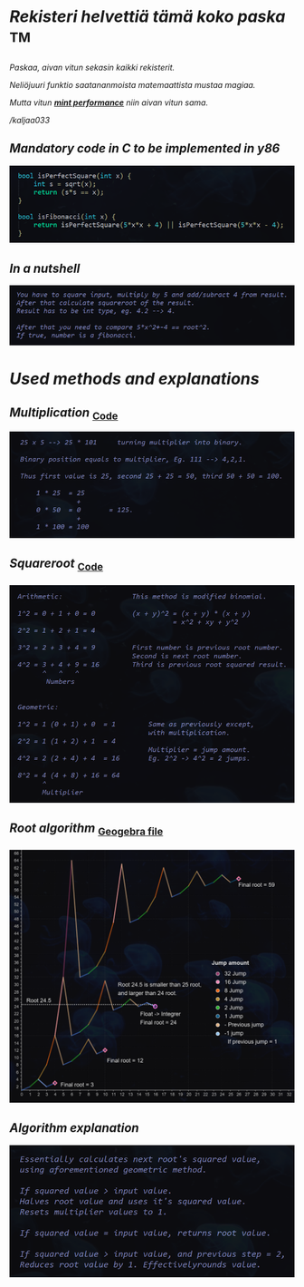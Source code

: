 # _Rekisteri helvettiä tämä koko paska_ <sup>TM<sup>
_Paskaa, aivan vitun sekasin kaikki rekisterit._

_Neliöjuuri funktio saatananmoista matemaattista mustaa magiaa._

_Mutta vitun [**mint performance**](https://raw.githack.com/Jan-Aarela/Fibonacci-y86/refs/heads/main/Extras/Test%20results.html) niin aivan vitun sama._

_/kaljaa033_

## _Mandatory code in C to be implemented in y86_

_![alt_text](https://raw.githubusercontent.com/Jan-Aarela/Fibonacci-y86/refs/heads/main/pics/Fibonacci%20code%20in%20C.png)_

## _In a nutshell_
![alt_text](https://raw.githubusercontent.com/Jan-Aarela/Fibonacci-y86/refs/heads/main/pics/Explantion.png)

# _Used methods and explanations_

## _Multiplication_ <sub>[Code](https://raw.githubusercontent.com/Jan-Aarela/Fibonacci-y86/refs/heads/main/Extras/Multiplication)<sup>

![alt_text](https://raw.githubusercontent.com/Jan-Aarela/Fibonacci-y86/refs/heads/main/pics/Multiplication.png)

## _Squareroot_ <sub>[Code](https://raw.githubusercontent.com/Jan-Aarela/Fibonacci-y86/refs/heads/main/Extras/Root)‎<sub>
![alt_text](https://raw.githubusercontent.com/Jan-Aarela/Fibonacci-y86/refs/heads/main/pics/Root.png)

## _Root algorithm_ <sub>[Geogebra file](https://github.com/Jan-Aarela/Fibonacci-y86/blob/main/pics/Root.ggb)<sub>
![alt_text](https://raw.githubusercontent.com/Jan-Aarela/Fibonacci-y86/refs/heads/main/pics/Graph2.png)

## _Algorithm explanation_
![alt_text](https://raw.githubusercontent.com/Jan-Aarela/Fibonacci-y86/refs/heads/main/pics/Root%20algorithm%20explanation.png)


